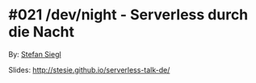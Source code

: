# #021 /dev/night - Serverless durch die Nacht

By: [Stefan Siegl](https://github.com/stesie)

Slides: http://stesie.github.io/serverless-talk-de/
